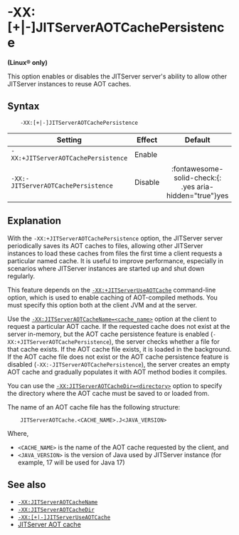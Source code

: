 <!--
* Copyright (c) 2017, 2022 IBM Corp. and others
*
* This program and the accompanying materials are made
* available under the terms of the Eclipse Public License 2.0
* which accompanies this distribution and is available at
* https://www.eclipse.org/legal/epl-2.0/ or the Apache
* License, Version 2.0 which accompanies this distribution and
* is available at https://www.apache.org/licenses/LICENSE-2.0.
*
* This Source Code may also be made available under the
* following Secondary Licenses when the conditions for such
* availability set forth in the Eclipse Public License, v. 2.0
* are satisfied: GNU General Public License, version 2 with
* the GNU Classpath Exception [1] and GNU General Public
* License, version 2 with the OpenJDK Assembly Exception [2].
*
* [1] https://www.gnu.org/software/classpath/license.html
* [2] http://openjdk.java.net/legal/assembly-exception.html
*
* SPDX-License-Identifier: EPL-2.0 OR Apache-2.0 OR GPL-2.0 WITH
* Classpath-exception-2.0 OR LicenseRef-GPL-2.0 WITH Assembly-exception
-->

# -XX:[+|-]JITServerAOTCachePersistence

**(Linux&reg; only)**

This option enables or disables the JITServer server's ability to allow other JITServer instances to reuse AOT caches.

## Syntax

        -XX:[+|-]JITServerAOTCachePersistence

| Setting                    | Effect  | Default                                                                              |
|----------------------------|---------|:------------------------------------------------------------------------------------:|
|`-XX:+JITServerAOTCachePersistence` | Enable  |                                                                                      |
|`-XX:-JITServerAOTCachePersistence` | Disable | :fontawesome-solid-check:{: .yes aria-hidden="true"}<span class="sr-only">yes</span> |

## Explanation

 With the `-XX:+JITServerAOTCachePersistence` option, the JITServer server periodically saves its AOT caches to files, allowing other JITServer instances to load these caches from files the first time a client requests a particular named cache. It is useful to improve performance, especially in scenarios where JITServer instances are started up and shut down regularly.

 This feature depends on the [`-XX:+JITServerUseAOTCache`](xxjitserveruseaotcache.md) command-line option, which is used to enable caching of AOT-compiled methods. You must specify this option both at the client JVM and at the server.

 Use the [`-XX:JITServerAOTCacheName=<cache_name>`](xxjitserveraotcachename) option at the client to request a particular AOT cache. If the requested cache does not exist at the server in-memory, but the AOT cache persistence feature is enabled (`-XX:+JITServerAOTCachePersistence`), the server checks whether a file for that cache exists. If the AOT cache file exists, it is loaded in the background. If the AOT cache file does not exist or the AOT cache persistence feature is disabled (`-XX:-JITServerAOTCachePersistence`), the server creates an empty AOT cache and gradually populates it with AOT method bodies it compiles.

 You can use the [`-XX:JITServerAOTCacheDir=<directory>`](xxjitserveraotcachedir.md) option to specify the directory where the AOT cache must be saved to or loaded from.

 The name of an AOT cache file has the following structure:

        JITServerAOTCache.<CACHE_NAME>.J<JAVA_VERSION>
 Where,

 - `<CACHE_NAME>` is the name of the AOT cache requested by the client, and
 - `<JAVA_VERSION>` is the version of Java used by JITServer instance (for example, 17 will be used for Java 17)

## See also

- [`-XX:JITServerAOTCacheName`](xxjitserveraotcachename.md)
- [`-XX:JITServerAOTCacheDir`](xxjitserveraotcachedir.md)
- [`-XX:[+|-]JITServerUseAOTCache`](xxjitserveruseaotcache.md)
- [JITServer AOT cache](jitserver_tuning.md#jitserver-aot-cache)

<!-- ==== END OF TOPIC ==== xxjitserveraotcachepersistence.md ==== -->
